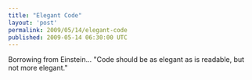 ```yaml
---
title: "Elegant Code"
layout: 'post'
permalink: 2009/05/14/elegant-code
published: 2009-05-14 06:30:00 UTC
---
```

Borrowing from Einstein...
&quot;Code should be as elegant as is readable, but not more elegant.&quot; 
